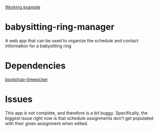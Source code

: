 [Working example](http://data.coryklein.com/babysitting-ring-manager)

babysitting-ring-manager
========================

A web app that can be used to organize the schedule and contact information for a babysitting ring

Dependencies
============

[bootstrap-timepicker](https://github.com/jdewit/bootstrap-timepicker)

Issues
======

This app is not complete, and therefore is a bit buggy. Specifically, the biggest issue right now is that schedule assignments don't get populated with their given assignment when edited.
